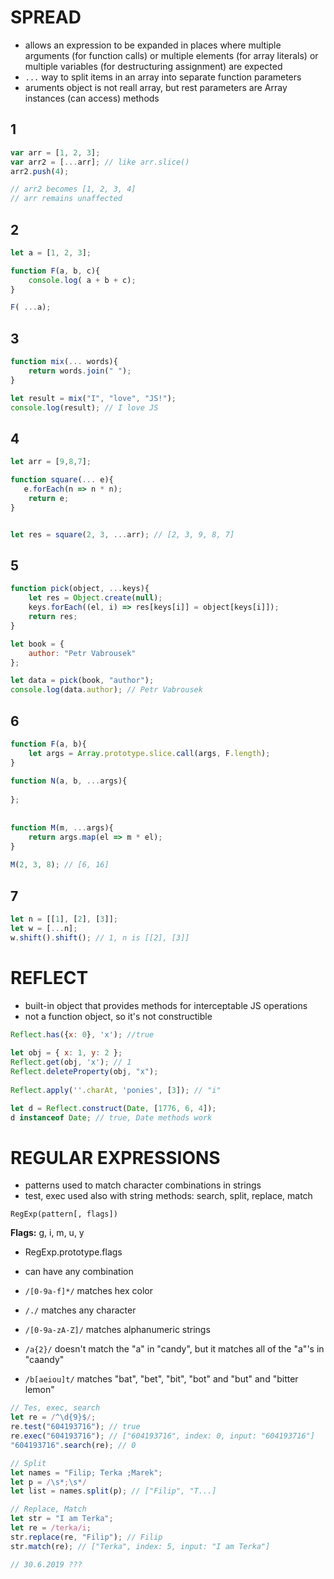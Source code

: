 # SPREAD

* allows an expression to be expanded in places where multiple arguments (for function calls) or multiple elements (for array literals) or multiple variables (for destructuring assignment) are expected
* ```...``` way to split items in an array into separate function parameters
* aruments object is not reall array, but rest parameters are Array instances
(can access) methods



## 1
```js
var arr = [1, 2, 3];
var arr2 = [...arr]; // like arr.slice()
arr2.push(4); 

// arr2 becomes [1, 2, 3, 4]
// arr remains unaffected
```



## 2

```js
let a = [1, 2, 3];

function F(a, b, c){
    console.log( a + b + c);
}

F( ...a);
```

 
## 3
```js
function mix(... words){
    return words.join(" ");
}

let result = mix("I", "love", "JS!");
console.log(result); // I love JS
```

## 4
```js
let arr = [9,8,7];

function square(... e){
   e.forEach(n => n * n);
    return e;
}


let res = square(2, 3, ...arr); // [2, 3, 9, 8, 7]

```


## 5
```js
function pick(object, ...keys){
    let res = Object.create(null);
    keys.forEach((el, i) => res[keys[i]] = object[keys[i]]);
    return res;
}

let book = {
    author: "Petr Vabrousek"
};

let data = pick(book, "author");
console.log(data.author); // Petr Vabrousek

```

## 6

```js
function F(a, b){
    let args = Array.prototype.slice.call(args, F.length);
}
    
function N(a, b, ...args){
    
};
    
    
function M(m, ...args){
    return args.map(el => m * el);
}
    
M(2, 3, 8); // [6, 16]
```


## 7

```js
let n = [[1], [2], [3]];
let w = [...n];
w.shift().shift(); // 1, n is [[2], [3]]
```


# REFLECT
* built-in object that provides methods for interceptable JS operations
* not a function object, so it's not constructible

```js
Reflect.has({x: 0}, 'x'); //true
   
let obj = { x: 1, y: 2 };
Reflect.get(obj, 'x'); // 1
Reflect.deleteProperty(obj, "x");    
  
Reflect.apply(''.charAt, 'ponies', [3]); // "i"  

let d = Reflect.construct(Date, [1776, 6, 4]);
d instanceof Date; // true, Date methods work
```    




# REGULAR EXPRESSIONS
* patterns used to match character combinations in strings
* test, exec used also with string methods: search, split, replace, match

```
RegExp(pattern[, flags])
```
**Flags:** g, i, m, u, y
* RegExp.prototype.flags
* can have any combination

* ```/[0-9a-f]*/``` matches hex color
* ```/./``` matches any character
* ```/[0-9a-zA-Z]/``` matches alphanumeric strings
* ```/a{2}/``` doesn't match the "a" in "candy", but it matches all of the "a"'s in "caandy"
* ```/b[aeiou]t/``` matches "bat", "bet", "bit", "bot" and "but" and "bitter lemon"

```js
// Tes, exec, search
let re = /^\d{9}$/;
re.test("604193716"); // true
re.exec("604193716"); // ["604193716", index: 0, input: "604193716"]
"604193716".search(re); // 0

// Split
let names = "Filip; Terka ;Marek";
let p = /\s*;\s*/
let list = names.split(p); // ["Filip", "T...]
```

```js
// Replace, Match
let str = "I am Terka";
let re = /terka/i;
str.replace(re, "Filip"); // Filip
str.match(re); // ["Terka", index: 5, input: "I am Terka"]

// 30.6.2019 ???
```




